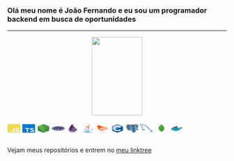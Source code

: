 ### Olá meu nome é João Fernando e eu sou um programador backend em busca de oportunidades
<hr>
<div align="center">
  <img height="180em" width="48%" src="https://github-readme-stats.vercel.app/api/top-langs/?username=Brodoloeins&langs_count=8&theme=material-palenight&layout=compact"/>
</div>
<div style="display: inline_block"><br>
  <img align="center" alt="Brodoloeins-Js" height="20" width="30" src="https://raw.githubusercontent.com/devicons/devicon/master/icons/javascript/javascript-plain.svg">
  <img align="center" alt="Brodoloeins-Ts" height="20" width="30" src="https://raw.githubusercontent.com/devicons/devicon/master/icons/typescript/typescript-plain.svg">
  <img align="center" alt="Brodoloeins-Node" height="20" width="30" src="https://raw.githubusercontent.com/devicons/devicon/master/icons/nodejs/nodejs-original.svg">
  <img align="center" alt="Brodoloeins-CSS" height="20" width="30" src="https://raw.githubusercontent.com/devicons/devicon/master/icons/php/php-original.svg">
  <img align="center" alt="Brodoloeins-CSS" height="20" width="30" src="https://raw.githubusercontent.com/devicons/devicon/master/icons/elixir/elixir-original.svg">
  <img align="center" alt="Brodoloeins-CSS" height="20" width="30" src="https://raw.githubusercontent.com/devicons/devicon/master/icons/java/java-original.svg">
  <img align="center" alt="Brodoloeins-CSS" height="20" width="30" src="https://raw.githubusercontent.com/devicons/devicon/master/icons/phoenix/phoenix-original.svg">
  <img align="center" alt="Brodoloeins-CSS" height="20" width="30" src="https://raw.githubusercontent.com/devicons/devicon/master/icons/c/c-original.svg">
  <img align="center" alt="Brodoloeins-CSS" height="20" width="30" src="https://raw.githubusercontent.com/devicons/devicon/master/icons/postgresql/postgresql-original.svg">
  <img align="center" alt="Brodoloeins-CSS" height="20" width="30" src="https://raw.githubusercontent.com/devicons/devicon/master/icons/mysql/mysql-original.svg">
  <img align="center" alt="Brodoloeins-CSS" height="20" width="30" src="https://raw.githubusercontent.com/devicons/devicon/master/icons/mongodb/mongodb-original.svg">
  <img align="center" alt="Brodoloeins-CSS" height="20" width="30" src="https://raw.githubusercontent.com/devicons/devicon/master/icons/docker/docker-original.svg">
</div>
<br>

Vejam meus repositórios e entrem no <a href="https://linktr.ee/JoaoFernando2299">meu linktree</a>
